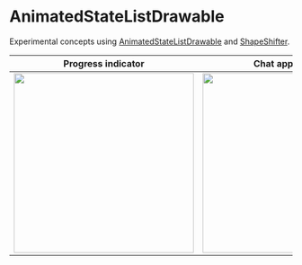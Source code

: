 # AnimatedStateListDrawable

Experimental concepts using [AnimatedStateListDrawable](https://developer.android.com/reference/android/graphics/drawable/AnimatedStateListDrawable.html) and [ShapeShifter](https://github.com/alexjlockwood/ShapeShifter).

Progress indicator | Chat app concept
------------ | -------------
<img src="https://raw.githubusercontent.com/fish-4-fun/animated-statelist_drawable/master/external-assets/x_2_checkmark.gif" width="320"> | <img src="https://raw.githubusercontent.com/fish-4-fun/animated-statelist_drawable/master/external-assets/realworld-subtle-touch.gif" width="320">
